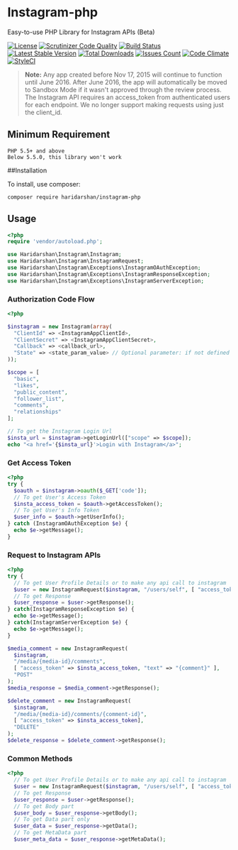 # Instagram-php
Easy-to-use PHP Library for Instagram APIs (Beta)

[![License](https://img.shields.io/packagist/l/haridarshan/instagram-php.svg?style=flat)](https://packagist.org/packages/haridarshan/instagram-php) [![Scrutinizer Code Quality](https://scrutinizer-ci.com/g/haridarshan/instagram-php/badges/quality-score.png?b=master)](https://scrutinizer-ci.com/g/haridarshan/instagram-php/?branch=master) [![Build Status](https://scrutinizer-ci.com/g/haridarshan/instagram-php/badges/build.png?b=master)](https://scrutinizer-ci.com/g/haridarshan/instagram-php/build-status/master) [![Latest Stable Version](https://img.shields.io/packagist/v/haridarshan/instagram-php.svg)](https://packagist.org/packages/haridarshan/instagram-php) [![Total Downloads](http://img.shields.io/packagist/dm/haridarshan/instagram-php.svg?style=flat)](https://packagist.org/packages/haridarshan/instagram-php) [![Issues Count](https://img.shields.io/github/issues/haridarshan/instagram-php.svg)](https://github.com/haridarshan/instagram-php/issues) [![Code Climate](https://codeclimate.com/github/haridarshan/instagram-php/badges/gpa.svg)](https://codeclimate.com/github/haridarshan/instagram-php) [![StyleCI](https://styleci.io/repos/58373371/shield)](https://styleci.io/repos/58373371)

> **Note:** Any app created before Nov 17, 2015 will continue to function until June 2016. After June 2016, the app will automatically be moved to Sandbox Mode if it wasn't approved through the review process. The Instagram API requires an access_token from authenticated users for each endpoint. We no longer support making requests using just the client_id.

## Minimum Requirement
```
PHP 5.5+ and above
Below 5.5.0, this library won't work
```

##Installation

To install, use composer:

```
composer require haridarshan/instagram-php
```

## Usage

```php
<?php
require 'vendor/autoload.php';

use Haridarshan\Instagram\Instagram;
use Haridarshan\Instagram\InstagramRequest;
use Haridarshan\Instagram\Exceptions\InstagramOAuthException;
use Haridarshan\Instagram\Exceptions\InstagramResponseException;
use Haridarshan\Instagram\Exceptions\InstagramServerException;

```

### Authorization Code Flow

```php
<?php 

$instagram = new Instagram(array(
  "ClientId" => <InstagramAppClientId>,
  "ClientSecret" => <InstagramAppClientSecret>,
  "Callback" => <callback_url>,
  "State" => <state_param_value> // Optional parameter: if not defined it will generate a random string
));

$scope = [
  "basic",
  "likes",
  "public_content",
  "follower_list", 
  "comments", 
  "relationships"
];

// To get the Instagram Login Url
$insta_url = $instagram->getLoginUrl(["scope" => $scope]);
echo "<a href='{$insta_url}'>Login with Instagram</a>";

```

### Get Access Token

```php
<?php
try {
  $oauth = $instagram->oauth($_GET['code']);
  // To get User's Access Token
  $insta_access_token = $oauth->getAccessToken();
  // To get User's Info Token
  $user_info = $oauth->getUserInfo();
} catch (InstagramOAuthException $e) {
  echo $e->getMessage();
}

```

### Request to Instagram APIs

```php
<?php
try {
  // To get User Profile Details or to make any api call to instagram
  $user = new InstagramRequest($instagram, "/users/self", [ "access_token" => $insta_access_token ]);
  // To get Response
  $user_response = $user->getResponse();
} catch(InstagramResponseException $e) {
  echo $e->getMessage();
} catch(InstagramServerException $e) {
  echo $e->getMessage();
}

$media_comment = new InstagramRequest(
  $instagram,
  "/media/{media-id}/comments", 
  [ "access_token" => $insta_access_token, "text" => "{comment}" ], 
  "POST"
);
$media_response = $media_comment->getResponse();

$delete_comment = new InstagramRequest(
  $instagram,
  "/media/{media-id}/comments/{comment-id}", 
  [ "access_token" => $insta_access_token], 
  "DELETE"
);
$delete_response = $delete_comment->getResponse();

```

### Common Methods 

```php
<?php
  // To get User Profile Details or to make any api call to instagram
  $user = new InstagramRequest($instagram, "/users/self", [ "access_token" => $insta_access_token ]);
  // To get Response
  $user_response = $user->getResponse();
  // To get Body part
  $user_body = $user_response->getBody();
  // To get Data part only
  $user_data = $user_response->getData();
  // To get MetaData part
  $user_meta_data = $user_response->getMetaData();

```
